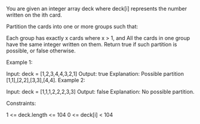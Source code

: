 You are given an integer array deck where deck[i] represents the number written on the ith card.

Partition the cards into one or more groups such that:

Each group has exactly x cards where x > 1, and
All the cards in one group have the same integer written on them.
Return true if such partition is possible, or false otherwise.

 

Example 1:

Input: deck = [1,2,3,4,4,3,2,1]
Output: true
Explanation: Possible partition [1,1],[2,2],[3,3],[4,4].
Example 2:

Input: deck = [1,1,1,2,2,2,3,3]
Output: false
Explanation: No possible partition.
 

Constraints:

1 <= deck.length <= 104
0 <= deck[i] < 104